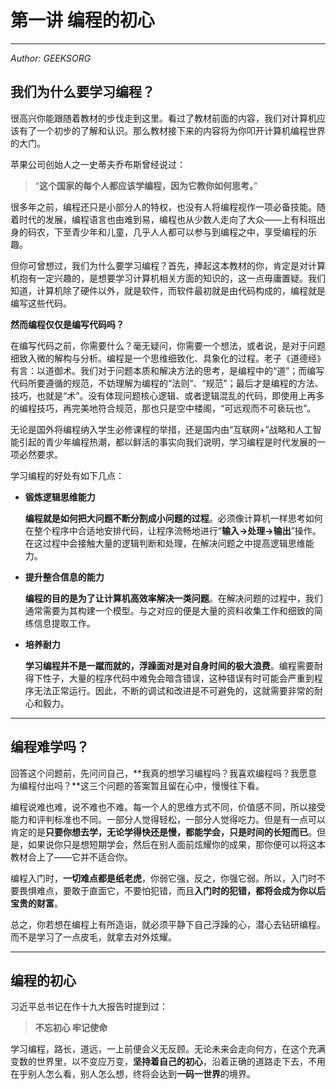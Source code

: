 # 第一讲 编程的初心

---

*Author: GEEKSORG*

## 我们为什么要学习编程？

很高兴你能跟随着教材的步伐走到这里。看过了教材前面的内容，我们对计算机应该有了一个初步的了解和认识。那么教材接下来的内容将为你叩开计算机编程世界的大门。

苹果公司创始人之一史蒂夫乔布斯曾经说过：
>“**这个国家的每个人都应该学编程，因为它教你如何思考。**”  

很多年之前，编程还只是小部分人的特权，也没有人将编程视作一项必备技能。随着时代的发展，编程语言也由难到易，编程也从少数人走向了大众——上有科班出身的码农，下至青少年和儿童，几乎人人都可以参与到编程之中，享受编程的乐趣。

但你可曾想过，我们为什么要学习编程？首先，捧起这本教材的你，肯定是对计算机抱有一定兴趣的，是想要学习计算机相关方面的知识的，这一点毋庸置疑。我们知道，计算机除了硬件以外，就是软件，而软件最初就是由代码构成的，编程就是编写这些代码。

**然而编程仅仅是编写代码吗？**

在编写代码之前，你需要什么？毫无疑问，你需要一个想法，或者说，是对于问题细致入微的解构与分析。编程是一个思维细致化、具象化的过程。老子《道德经》有言：以道御术。我们对于问题本质和解决方法的思考，是编程中的“道”；而编写代码所要遵循的规范，不妨理解为编程的“法则”、“规范”；最后才是编程的方法、技巧，也就是“术”。没有体现问题核心逻辑、或者逻辑混乱的代码，即使用上再多的编程技巧，再完美地符合规范，那也只是空中楼阁，“可远观而不可亵玩也”。

无论是国外将编程纳入学生必修课程的举措，还是国内由“互联网+”战略和人工智能引起的青少年编程热潮，都以鲜活的事实向我们说明，学习编程是时代发展的一项必然要求。

学习编程的好处有如下几点：

-  **锻炼逻辑思维能力**

	**编程就是如何把大问题不断分割成小问题的过程**。必须像计算机一样思考如何在整个程序中合适地安排代码，让程序流畅地进行“**输入→处理→输出**”操作。在这过程中会接触大量的逻辑判断和处理，在解决问题之中提高逻辑思维能力。

- **提升整合信息的能力**

  **编程的目的是为了让计算机高效率解决一类问题**。在解决问题的过程中，我们通常需要为其构建一个模型。与之对应的便是大量的资料收集工作和细致的简练信息提取工作。

- **培养耐力**

  **学习编程并不是一蹴而就的，浮躁面对是对自身时间的极大浪费**。编程需要耐得下性子，大量的程序代码中难免会暗含错误，这种错误有时可能会严重到程序无法正常运行。因此，不断的调试和改进是不可避免的，这就需要非常的耐心和毅力。

---

## 编程难学吗？

回答这个问题前，先问问自己，**我真的想学习编程吗？我喜欢编程吗？我愿意为编程付出吗？**这三个问题的答案暂且留在心中，慢慢往下看。

编程说难也难，说不难也不难。每一个人的思维方式不同，价值感不同，所以接受能力和评判标准也不同。一部分人觉得轻松，一部分人觉得吃力。但是有一点可以肯定的是**只要你想去学，无论学得快还是慢，都能学会，只是时间的长短而已**。但是，如果说你只是想短期学会，然后在别人面前炫耀你的成果，那你便可以将这本教材合上了——它并不适合你。

编程入门时，**一切难点都是纸老虎**，你弱它强，反之，你强它弱。所以，入门时不要畏惧难点，要敢于直面它，不要怕犯错，而且**入门时的犯错，都将会成为你以后宝贵的财富**。

总之，你若想在编程上有所造诣，就必须平静下自己浮躁的心，潜心去钻研编程。而不是学习了一点皮毛，就拿去对外炫耀。

---

## 编程的初心

习近平总书记在作十九大报告时提到过：

> **不忘初心 牢记使命**

学习编程，路长，道远，一上前便会义无反顾。无论未来会走向何方，在这个充满变数的世界里，以不变应万变，**坚持着自己的初心**，沿着正确的道路走下去，不用在乎别人怎么看，别人怎么想，终将会达到**一码一世界**的境界。